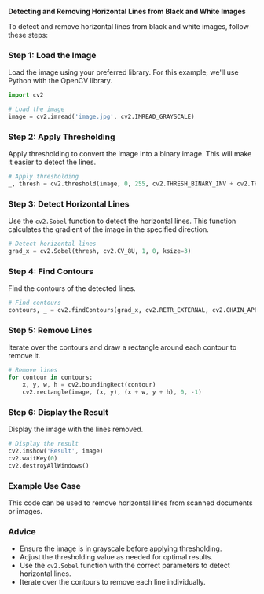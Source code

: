 **Detecting and Removing Horizontal Lines from Black and White Images**

To detect and remove horizontal lines from black and white images, follow these steps:

### Step 1: **Load the Image**

Load the image using your preferred library. For this example, we'll use Python with the OpenCV library.

```python
import cv2

# Load the image
image = cv2.imread('image.jpg', cv2.IMREAD_GRAYSCALE)
```

### Step 2: **Apply Thresholding**

Apply thresholding to convert the image into a binary image. This will make it easier to detect the lines.

```python
# Apply thresholding
_, thresh = cv2.threshold(image, 0, 255, cv2.THRESH_BINARY_INV + cv2.THRESH_OTSU)
```

### Step 3: **Detect Horizontal Lines**

Use the `cv2.Sobel` function to detect the horizontal lines. This function calculates the gradient of the image in the specified direction.

```python
# Detect horizontal lines
grad_x = cv2.Sobel(thresh, cv2.CV_8U, 1, 0, ksize=3)
```

### Step 4: **Find Contours**

Find the contours of the detected lines.

```python
# Find contours
contours, _ = cv2.findContours(grad_x, cv2.RETR_EXTERNAL, cv2.CHAIN_APPROX_SIMPLE)
```

### Step 5: **Remove Lines**

Iterate over the contours and draw a rectangle around each contour to remove it.

```python
# Remove lines
for contour in contours:
    x, y, w, h = cv2.boundingRect(contour)
    cv2.rectangle(image, (x, y), (x + w, y + h), 0, -1)
```

### Step 6: **Display the Result**

Display the image with the lines removed.

```python
# Display the result
cv2.imshow('Result', image)
cv2.waitKey(0)
cv2.destroyAllWindows()
```

### Example Use Case

This code can be used to remove horizontal lines from scanned documents or images.

### Advice

- Ensure the image is in grayscale before applying thresholding.
- Adjust the thresholding value as needed for optimal results.
- Use the `cv2.Sobel` function with the correct parameters to detect horizontal lines.
- Iterate over the contours to remove each line individually.